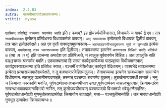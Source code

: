 ```yaml
---
index:  2.4.83
sutra:  नाव्ययीभावदतोऽमत्वपञ्चम्याः।
vritti:  nyasa
---
```


`एतस्मिन् प्रतिषिद्धे पञ्चम्याः श्रवणमेव भवति` इति। कथम्? इह द्वोयरर्थयोर्विधानात्, विधायके च वाक्ये द्वे एव। तत्र `नाव्ययीबावादतः` इत्येतत् प्रतिषेधस्य विधायकमेकं वाक्यम्। `अम् त्वपञ्चम्याः` इत्येतदमो विधायकं द्वितीयं वाक्यम्, तत्र चात इत्येतदपेक्षते। अत एव वृत्तौ वाक्यद्वयमुपन्यस्तम्-- `अदन्तादवययीभावदुत्तरस्य सुपो न लुग्भवति` इत्येकं वाक्यम्, `अमादेशस्तु तस्य भवत्यपञ्चम्याः` इति द्वितीयम्। तत्रापञ्चम्या इत्यनेन `अनन्तरस्य विधिर्वा भवति प्रतिषेधो वा` (व्या।प।१९) इति पञ्चम्या अमादेश एव प्रतिषिध्यते, न त्वलुक् पूर्ववाक्येन विहितः। अत एवालुकि सति पञ्()चम्याः श्रवणमेव बवति। एकवाक्यतायां हि सत्यां कार्यद्वयस्यैकया पाठप्रवृत्या विधीयमानत्वात् कार्यद्वयस्यापञ्चम्या इति प्रतिषेधः स्यात्। पञ्चमीं वर्जयित्वैतत् कार्यद्वयं वेदितव्यम्। वाक्यभेदे त्वपञ्चमम्या इत्येतत् प्रत्यासन्नममादेशमपेक्षते, न तु वाक्यान्तरविहितमलुकम्। तेनापञ्चम्या इत्यनेन सम्बध्यमानः सामान्येन विधीयमानः सन्नलुक् पञ्चमीमप्यवगाहते; तस्मात् पञ्चम्याः श्रवणमेव युक्तम्। तुशब्देनाप्ययमर्थो लभ्यते।
ननु च क्रियायाः कारकाणि भवन्ति, पूर्वपदार्थप्रधानश्चाव्ययीभाव उक्तः,पूर्वपदार्थस्य चासत्त्वभूतत्वात् क्रियामन्तरेण सम्बन्धाभावादपादानादिभावो नास्ति, तत् कुतोऽव्ययीभावात् पञ्चम्यादयो विभक्तयो भवेयुः?नैतदस्ति; पूर्वपदार्थप्राधान्येऽपि गुणभूतोत्तरपदार्थपेक्षः क्रियायोग उपपद्यते, यथा-- पञ्चपूलीमानयेति। तत्र भावप्राधान्येऽपि गुणभूत द्रव्यापेक्षः क्रियासम्बन्धः॥
